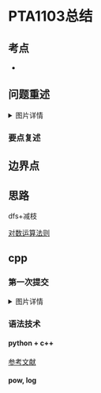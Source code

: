 # PTA1103总结
## 考点
+ 


## 问题重述

<details><summary>图片详情</summary><img src="https://raw.githubusercontent.com/ednow/cloudimg/main/githubio/20210823212539.png" alt="找不到图片(Image not found)" onerror="this.onerror=null;this.src='https://gitee.com/ednow/cloudimg/raw/main/githubio/20210823212539.png';" /></details>

### 要点复述

## 边界点

## 思路
<!-- 求通项? -->
dfs+减枝

[对数运算法则](https://baike.baidu.com/item/%E5%AF%B9%E6%95%B0%E8%BF%90%E7%AE%97%E6%B3%95%E5%88%99/18881641?fr=aladdin)

## cpp

### 第一次提交
<details><summary>图片详情</summary><img src="https://raw.githubusercontent.com/ednow/cloudimg/main/githubio/20210823225520.png" alt="找不到图片(Image not found)" onerror="this.onerror=null;this.src='https://gitee.com/ednow/cloudimg/raw/main/githubio/20210823225520.png';" /></details>

### 语法技术

#### python + c++
[参考文献](https://stackoverflow.com/questions/33799933/fast-logarithm-calculation)

#### pow, log